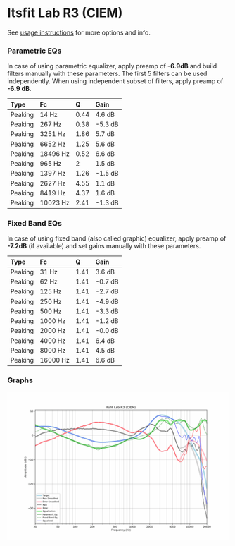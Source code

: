 # Itsfit Lab R3 (CIEM)
See [usage instructions](https://github.com/jaakkopasanen/AutoEq#usage) for more options and info.

### Parametric EQs
In case of using parametric equalizer, apply preamp of **-6.9dB** and build filters manually
with these parameters. The first 5 filters can be used independently.
When using independent subset of filters, apply preamp of **-6.9 dB**.

| Type    | Fc       |    Q | Gain    |
|:--------|:---------|:-----|:--------|
| Peaking | 14 Hz    | 0.44 | 4.6 dB  |
| Peaking | 267 Hz   | 0.38 | -5.3 dB |
| Peaking | 3251 Hz  | 1.86 | 5.7 dB  |
| Peaking | 6652 Hz  | 1.25 | 5.6 dB  |
| Peaking | 18496 Hz | 0.52 | 6.6 dB  |
| Peaking | 965 Hz   | 2    | 1.5 dB  |
| Peaking | 1397 Hz  | 1.26 | -1.5 dB |
| Peaking | 2627 Hz  | 4.55 | 1.1 dB  |
| Peaking | 8419 Hz  | 4.37 | 1.6 dB  |
| Peaking | 10023 Hz | 2.41 | -1.3 dB |

### Fixed Band EQs
In case of using fixed band (also called graphic) equalizer, apply preamp of **-7.2dB**
(if available) and set gains manually with these parameters.

| Type    | Fc       |    Q | Gain    |
|:--------|:---------|:-----|:--------|
| Peaking | 31 Hz    | 1.41 | 3.6 dB  |
| Peaking | 62 Hz    | 1.41 | -0.7 dB |
| Peaking | 125 Hz   | 1.41 | -2.7 dB |
| Peaking | 250 Hz   | 1.41 | -4.9 dB |
| Peaking | 500 Hz   | 1.41 | -3.3 dB |
| Peaking | 1000 Hz  | 1.41 | -1.2 dB |
| Peaking | 2000 Hz  | 1.41 | -0.0 dB |
| Peaking | 4000 Hz  | 1.41 | 6.4 dB  |
| Peaking | 8000 Hz  | 1.41 | 4.5 dB  |
| Peaking | 16000 Hz | 1.41 | 6.6 dB  |

### Graphs
![](./Itsfit%20Lab%20R3%20(CIEM).png)
